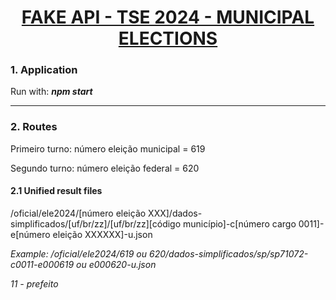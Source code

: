 <h1 align="center"><a href="#" alt="tse">FAKE API - TSE 2024 - MUNICIPAL ELECTIONS</a></h1>
 
### 1. Application

Run with: **_npm start_**

---

### 2. Routes
Primeiro turno:
número eleição municipal = 619

Segundo turno:
número eleição federal = 620

#### 2.1 Unified result files

  /oficial/ele2024/[número eleição XXX]/dados-simplificados/[uf/br/zz]/[uf/br/zz][código município]-c[número cargo 0011]-e[número eleição XXXXXX]-u.json

  _Example: /oficial/ele2024/619 ou 620/dados-simplificados/sp/sp71072-c0011-e000619 ou e000620-u.json_


  _11 - prefeito_
